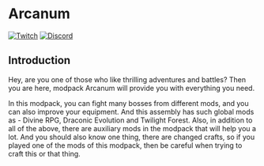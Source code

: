 # Arcanum

[![Twitch](https://img.shields.io/website?color=blueviolet&label=pr1kol&logo=twitch&up_message=Twitch&url=https%3A%2F%2Ftwitch.tv%2Fpr1koltv)](https://twitch.tv/pr1koltv) [![Discord](https://img.shields.io/website?color=7289da&label=pr1kol&logo=discord&up_message=Discord&url=https%3A%2F%2Ftwitch.tv%2Fpr1koltv)](https://discord.gg/saMKPr8)

## Introduction

Hey, are you one of those who like thrilling adventures and battles?
Then you are here, modpack Arcanum will provide you with everything you need.

In this modpack, you can fight many bosses from different mods, and you can also improve your equipment.
And this assembly has such global mods as - Divine RPG, Draconic Evolution and Twilight Forest.
Also, in addition to all of the above, there are auxiliary mods in the modpack that will help you a lot.
And you should also know one thing, there are changed crafts, so if you played one of the mods of this modpack, then be careful when trying to craft this or that thing.
